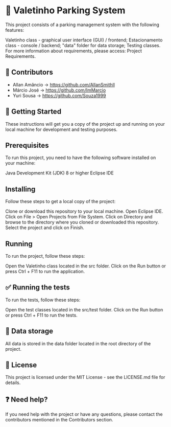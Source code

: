 # :car: Valetinho Parking System
This project consists of a parking management system with the following features:

Valetinho class - graphical user interface (GUI) / frontend;
Estacionamento class - console / backend;
"data" folder for data storage;
Testing classes.
For more information about requirements, please access:
Project Requirements.

## :bust_in_silhouette: Contributors
- Allan Amâncio -> https://github.com/AllanSmithll
- Márcio José -> https://github.com/ImMarcio
- Yuri Sousa -> https://github.com/Souza1999

## :rocket: Getting Started
These instructions will get you a copy of the project up and running on your local machine for development and testing purposes.

## Prerequisites
To run this project, you need to have the following software installed on your machine:

Java Development Kit (JDK) 8 or higher
Eclipse IDE

## Installing
Follow these steps to get a local copy of the project:

Clone or download this repository to your local machine.
Open Eclipse IDE.
Click on File > Open Projects from File System.
Click on Directory and browse to the directory where you cloned or downloaded this repository.
Select the project and click on Finish.

## Running
To run the project, follow these steps:

Open the Valetinho class located in the src folder.
Click on the Run button or press Ctrl + F11 to run the application.

## :white_check_mark: Running the tests

To run the tests, follow these steps:

Open the test classes located in the src/test folder.
Click on the Run button or press Ctrl + F11 to run the tests.

## :file_folder: Data storage
All data is stored in the data folder located in the root directory of the project.

## :memo: License
This project is licensed under the MIT License - see the LICENSE.md file for details.

## :question: Need help?
If you need help with the project or have any questions, please contact the contributors mentioned in the Contributors section.
